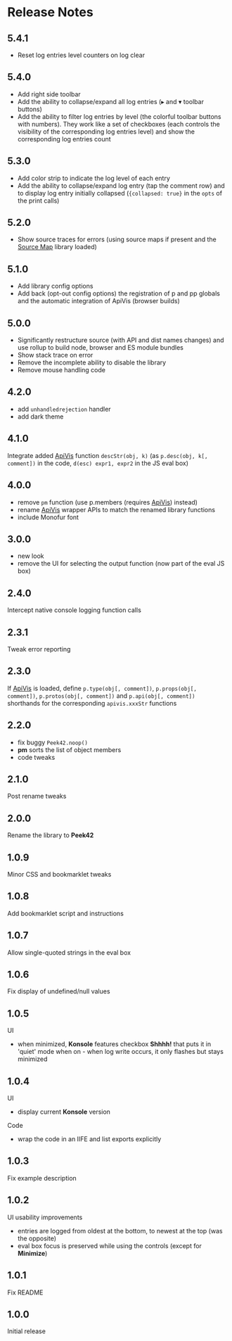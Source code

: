 # Release Notes

## 5.4.1

- Reset log entries level counters on log clear

## 5.4.0

- Add right side toolbar
- Add the ability to collapse/expand all log entries (&#x25b8; and &#x25be; toolbar buttons)
- Add the ability to filter log entries by level (the colorful toolbar buttons with numbers). They work like a set of checkboxes (each controls the visibility of the corresponding log entries level) and show the corresponding log entries count

## 5.3.0

- Add color strip to indicate the log level of each entry
- Add the ability to collapse/expand log entry (tap the comment row) and to display log entry initially collapsed (`{collapsed: true}` in the `opts` of the print calls)

## 5.2.0

- Show source traces for errors (using source maps if present and the [Source Map](https://github.com/mozilla/source-map) library loaded)

## 5.1.0

- Add library config options
- Add back (opt-out config options) the registration of p and pp globals and the automatic integration of ApiVis (browser builds)

## 5.0.0

- Significantly restructure source (with API and dist names changes) and use rollup to build node, browser and ES module bundles
- Show stack trace on error
- Remove the incomplete ability to disable the library
- Remove mouse handling code

## 4.2.0

- add `unhandledrejection` handler
- add dark theme

## 4.1.0

Integrate added [ApiVis](https://github.com/rpeev/apivis) function `descStr(obj, k)` (as `p.desc(obj, k[, comment])` in the code, `d(esc) expr1, expr2` in the JS eval box)

## 4.0.0

- remove `pm` function (use p.members (requires [ApiVis](https://github.com/rpeev/apivis)) instead)
- rename [ApiVis](https://github.com/rpeev/apivis) wrapper APIs to match the renamed library functions
- include Monofur font

## 3.0.0

- new look
- remove the UI for selecting the output function (now part of the eval JS box)

## 2.4.0

Intercept native console logging function calls

## 2.3.1

Tweak error reporting

## 2.3.0

If [ApiVis](https://github.com/rpeev/apivis) is loaded, define `p.type(obj[, comment])`, `p.props(obj[, comment])`, `p.protos(obj[, comment])` and `p.api(obj[, comment])` shorthands for the corresponding `apivis.xxxStr` functions

## 2.2.0

- fix buggy `Peek42.noop()`
- **pm** sorts the list of object members
- code tweaks

## 2.1.0

Post rename tweaks

## 2.0.0

Rename the library to **Peek42**

## 1.0.9

Minor CSS and bookmarklet tweaks

## 1.0.8

Add bookmarklet script and instructions

## 1.0.7

Allow single-quoted strings in the eval box

## 1.0.6

Fix display of undefined/null values

## 1.0.5

UI

* when minimized, **Konsole** features checkbox **Shhhh!** that puts it in 'quiet' mode when on - when log write occurs, it only flashes but stays minimized

## 1.0.4

UI

* display current **Konsole** version

Code

* wrap the code in an IIFE and list exports explicitly

## 1.0.3

Fix example description

## 1.0.2

UI usability improvements

* entries are logged from oldest at the bottom, to newest at the top (was the opposite)
* eval box focus is preserved while using the controls (except for **Minimize**)

## 1.0.1

Fix README

## 1.0.0

Initial release
